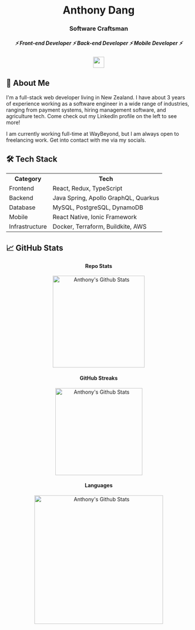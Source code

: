 <h1 align="center">
  Anthony Dang
</h1>

<h3 align="center">
  Software Craftsman
</h3>

<h5 align="center">
  ⚡ Front-end Developer ⚡ Back-end Developer ⚡ Mobile Developer ⚡
</h5>

<!-- &theme=light -->
<p align="center">
  <a href="https://www.mitre10.co.nz/">
    <img height="30em" src="https://skillicons.dev/icons?i=react,js,ts,java,postgres,graphql,vscode,linux" />
  </a>
</p>

## 🤔 About Me

I'm a full-stack web developer living in New Zealand. I have about 3 years of experience working as a software engineer in a wide range of industries, ranging from payment systems, hiring management software, and agriculture tech. Come check out my LinkedIn profile on the left to see more!

I am currently working full-time at WayBeyond, but I am always open to freelancing work. Get into contact with me via my socials.

## 🛠️ Tech Stack

 <table align="center">
  <tr>
    <th>Category</th>
    <th>Tech</th>
  </tr>
  <tr>
    <td>Frontend</td>
    <td>React, Redux, TypeScript</td>
  </tr>
  <tr>
    <td>Backend</td>
    <td>Java Spring, Apollo GraphQL, Quarkus</td>
  </tr>
  <tr>
    <td>Database</td>
    <td>MySQL, PostgreSQL, DynamoDB</td>
  </tr>
  <tr>
    <td>Mobile</td>
    <td>React Native, Ionic Framework</td>
  </tr>
  <tr>
    <td>Infrastructure</td>
    <td>Docker, Terraform, Buildkite, AWS</td>
  </tr>
</table>

<!-- |     Category    |                  Tech                 |
| --------------- | ------------------------------------- |
|     Frontend    | React, Redux, TypeScript              |
|     Backend     | Java Spring, Apollo GraphQL, Quarkus  |
|     Database    | MySQL, PostgreSQL, DynamoDB           |
|     Mobile      | React Native, Ionic Framework         |
|  Infrastructure | Docker, Terraform, Buildkite, AWS     | -->

<!-- - Frontend: Reactjs, TypeScript,
- Backend: Java Spring, Apollo GraphQL, Quarkus
- Database: MySQL, PostgreSQL, DynamoDB
- Mobile: React Native, Ionic Framework
- DevOps: Docker, Terraform, Buildkite, AWS -->

## 📈 GitHub Stats

<h4 align="center">Repo Stats</h4>
<p align="center">
  <img height="250em" src="https://github-readme-stats.vercel.app/api?username=antdangnz&count_private=true&show_icons=true&theme=merko" alt="Anthony's Github Stats" align = "center"/>
<p>

<h4 align="center">GitHub Streaks</h4>
<p align="center">
  <img height="237em" src="https://streak-stats.demolab.com?user=antdangnz&theme=merko&date_format=j%20M%5B%20Y%5D" alt="Anthony's Github Stats" align = "center"/>
<p>

<h4 align="center">Languages</h4>
<p align="center">
  <img height="350em" src="https://github-readme-stats.vercel.app/api/top-langs?username=antdangnz&count_private=true&show_icons=true&theme=merko" alt="Anthony's Github Stats" align = "center"/>
<p>
